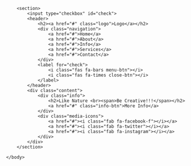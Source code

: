 
<!DOCTYPE html>
<html lang="en" dir="ltr">
    <head>
        <meta charset="UTF-8">
        <meta name="viewport" content="width=device-width, initial-scale=1.0">
        <title>Responsive website Landing Page Design</title>
        <link rel="stylesheet" href="style1.css">
    </head>
    <body>

        <section>
            <input type="checkbox" id="check">
            <header>
                <h2><a href="#" class="logo">Logo</a></h2>
                <div class="navigation">
                    <a href="#">Home</a>
                    <a href="#">About</a>
                    <a href="#">Info</a>
                    <a href="#">Services</a>
                    <a href="#">Contact</a>
                </div>
                <label for="check">
                    <i class="fas fa-bars menu-btn"></i>
                    <i class="fas fa-times close-btn"></i>
                </label>
            </header>
            <div class="content">
                <div class="info">
                    <h2>Like Nature <br><span>Be Creative!!!</span></h2>
                    <a href="#" class="info-btn">More Info</a>
                </div>
                <div class="media-icons">
                    <a href="#"><i class="fab fa-facebook-f"></i></a>
                    <a href="#"><i class="fab fa-twitter"></i></a>
                    <a href="#"><i class="fab fa-instagram"></i></a>
                </div>
            </div>
        </section>

    </body>
</html>
